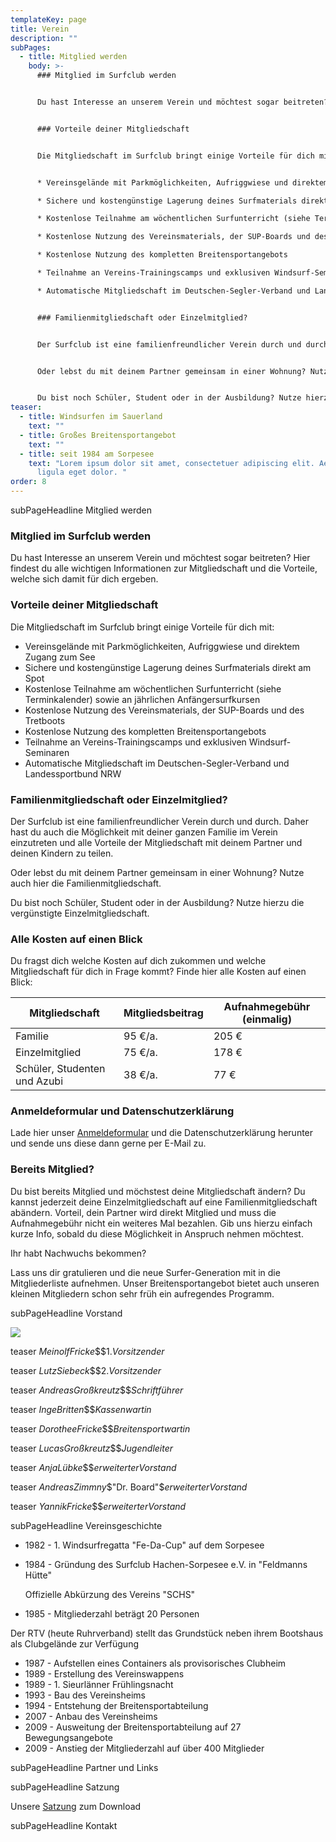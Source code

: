 ```yaml
---
templateKey: page
title: Verein
description: ""
subPages:
  - title: Mitglied werden
    body: >-
      ### Mitglied im Surfclub werden


      Du hast Interesse an unserem Verein und möchtest sogar beitreten? Hier findest du alle wichtigen Informationen zur Mitgliedschaft und die Vorteile, welche sich damit für dich ergeben.


      ### Vorteile deiner Mitgliedschaft


      Die Mitgliedschaft im Surfclub bringt einige Vorteile für dich mit:


      * Vereinsgelände mit Parkmöglichkeiten, Aufriggwiese und direktem Zugang zum See

      * Sichere und kostengünstige Lagerung deines Surfmaterials direkt am Spot

      * Kostenlose Teilnahme am wöchentlichen Surfunterricht (siehe Terminkalender) sowie an jährlichen Anfängersurfkursen

      * Kostenlose Nutzung des Vereinsmaterials, der SUP-Boards und des Tretboots

      * Kostenlose Nutzung des kompletten Breitensportangebots

      * Teilnahme an Vereins-Trainingscamps und exklusiven Windsurf-Seminaren

      * Automatische Mitgliedschaft im Deutschen-Segler-Verband und Landessportbund NRW


      ### Familienmitgliedschaft oder Einzelmitglied?


      Der Surfclub ist eine familienfreundlicher Verein durch und durch. Daher hast du auch die Möglichkeit mit deiner ganzen Familie im Verein einzutreten und alle Vorteile der Mitgleidschaft mit deinem Partner und deinen Kindern zu teilen.


      Oder lebst du mit deinem Partner gemeinsam in einer Wohnung? Nutze auch hier die Familienmitgliedschaft.


      Du bist noch Schüler, Student oder in der Ausbildung? Nutze hierzu die vergünstigte Einzelmitgliedschaft.
teaser:
  - title: Windsurfen im Sauerland
    text: ""
  - title: Großes Breitensportangebot
    text: ""
  - title: seit 1984 am Sorpesee
    text: "Lorem ipsum dolor sit amet, consectetuer adipiscing elit. Aenean commodo
      ligula eget dolor. "
order: 8
---
```

subPageHeadline Mitglied werden

### Mitglied im Surfclub werden

Du hast Interesse an unserem Verein und möchtest sogar beitreten? Hier findest du alle wichtigen Informationen zur Mitgliedschaft und die Vorteile, welche sich damit für dich ergeben.

### Vorteile deiner Mitgliedschaft

Die Mitgliedschaft im Surfclub bringt einige Vorteile für dich mit:

* Vereinsgelände mit Parkmöglichkeiten, Aufriggwiese und direktem Zugang zum See
* Sichere und kostengünstige Lagerung deines Surfmaterials direkt am Spot
* Kostenlose Teilnahme am wöchentlichen Surfunterricht (siehe Terminkalender) sowie an jährlichen Anfängersurfkursen
* Kostenlose Nutzung des Vereinsmaterials, der SUP-Boards und des Tretboots
* Kostenlose Nutzung des kompletten Breitensportangebots
* Teilnahme an Vereins-Trainingscamps und exklusiven Windsurf-Seminaren
* Automatische Mitgliedschaft im Deutschen-Segler-Verband und Landessportbund NRW

### Familienmitgliedschaft oder Einzelmitglied?

Der Surfclub ist eine familienfreundlicher Verein durch und durch. Daher hast du auch die Möglichkeit mit deiner ganzen Familie im Verein einzutreten und alle Vorteile der Mitgliedschaft mit deinem Partner und deinen Kindern zu teilen.

Oder lebst du mit deinem Partner gemeinsam in einer Wohnung? Nutze auch hier die Familienmitgliedschaft.

Du bist noch Schüler, Student oder in der Ausbildung? Nutze hierzu die vergünstigte Einzelmitgliedschaft.

### Alle Kosten auf einen Blick

Du fragst dich welche Kosten auf dich zukommen und welche Mitgliedschaft für dich in Frage kommt? Finde hier alle Kosten auf einen Blick:

| Mitgliedschaft               | Mitgliedsbeitrag | Aufnahmegebühr (einmalig) |
| ---------------------------- | ---------------- | ------------------------- |
| Familie                      | 95 €/a.          | 205 €                     |
| Einzelmitglied               | 75 €/a.          | 178 €                     |
| Schüler, Studenten und Azubi | 38 €/a.          | 77 €                      |

### Anmeldeformular und Datenschutzerklärung

Lade hier unser [Anmeldeformular](/img/aufnahmeformular.pdf) und die Datenschutzerklärung herunter und sende uns diese dann gerne per E-Mail zu.

### Bereits Mitglied?

Du bist bereits Mitglied und möchstest deine Mitgliedschaft ändern? Du kannst jederzeit deine Einzelmitgliedschaft auf eine Familienmitgliedschaft abändern. Vorteil, dein Partner wird direkt Mitglied und muss die Aufnahmegebühr nicht ein weiteres Mal bezahlen. Gib uns hierzu einfach kurze Info, sobald du diese Möglichkeit in Anspruch nehmen möchtest.

Ihr habt Nachwuchs bekommen?

Lass uns dir gratulieren und die neue Surfer-Generation mit in die Mitgliederliste aufnehmen. Unser Breitensportangebot bietet auch unseren kleinen Mitgliedern schon sehr früh ein aufregendes Programm.

subPageHeadline Vorstand

![](/img/vorstand_2017a_kl.jpg)

teaser $Meinolf Fricke$$$$1. Vorsitzender$

teaser $Lutz Siebeck$$$$2. Vorsitzender$

teaser $Andreas Großkreutz$$$$Schriftführer$

teaser $Inge Britten$$$$Kassenwartin$

teaser $Dorothee Fricke$$$$Breitensportwartin$

teaser $Lucas Großkreutz$$$$Jugendleiter$

teaser $Anja Lübke$$$$erweiterter Vorstand$

teaser $Andreas Zimmny$$"Dr. Board"$$erweiterter Vorstand$

teaser $Yannik Fricke$$$$erweiterter Vorstand$

subPageHeadline Vereinsgeschichte

* 1982 - 1. Windsurfregatta "Fe-Da-Cup" auf dem Sorpesee
* 1984 - Gründung des Surfclub Hachen-Sorpesee e.V. in "Feldmanns Hütte"

  Offizielle Abkürzung des Vereins "SCHS"
* 1985 - Mitgliederzahl beträgt 20 Personen

Der RTV (heute Ruhrverband) stellt das Grundstück neben ihrem Bootshaus als Clubgelände zur Verfügung

* 1987 - Aufstellen eines Containers als provisorisches Clubheim
* 1989 - Erstellung des Vereinswappens
* 1989 - 1. Sieurlänner Frühlingsnacht
* 1993 - Bau des Vereinsheims
* 1994 - Entstehung der Breitensportabteilung
* 2007 - Anbau des Vereinsheims
* 2009 - Ausweitung der Breitensportabteilung auf 27 Bewegungsangebote
* 2009 - Anstieg der Mitgliederzahl auf über 400 Mitglieder

subPageHeadline Partner und Links

subPageHeadline Satzung

Unsere [Satzung](/img/Surfclub_Satzung_2011.pdf) zum Download

subPageHeadline Kontakt
